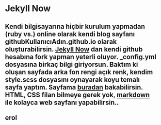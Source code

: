 
# Jekyll Now  

**Kendi** bilgisayarına hiçbir kurulum yapmadan (ruby vs.) online olarak kendi blog sayfanı **githubKullanıcıAdın.github.io** olarak oluşturabilirsin. [Jekyll Now](https://github.com/barryclark/jekyll-now) dan kendi github hesabına fork yapman yeterli oluyor. **_config.yml** dosyasına birkaç bilgi giriyorsun. Baktım ki oluşan sayfada arka fon rengi açık renk, kendim **style.scss** dosyasını oynayarak koyu temalı sayfa yaptım. Sayfama [buradan](https://erolcum.github.io/about/) bakabilirsin. HTML, CSS filan bilmeye gerek yok, [markdown](http://www.jekyllnow.com/Markdown-Style-Guide/) ile kolayca web sayfanı yapabilirsin.. <br><br>erol<br>
----


